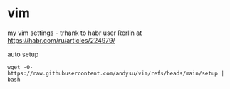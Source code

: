 # vim
my vim settings - trhank to habr user Rerlin at https://habr.com/ru/articles/224979/

auto setup
```
wget -O- https://raw.githubusercontent.com/andysu/vim/refs/heads/main/setup | bash
```

